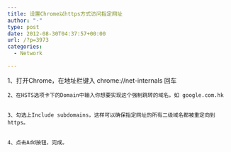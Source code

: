 ```yaml
---
title: 设置Chrome以https方式访问指定网址
author: "-"
type: post
date: 2012-08-30T04:37:57+00:00
url: /?p=3973
categories:
  - Network

---
```



<div id="blog_content">
  1、打开Chrome，在地址栏键入 chrome://net-internals 回车

<div id="blog_content">
  
    2、在HSTS选项卡下的Domain中输入你想要实现这个强制跳转的域名，如 google.com.hk
  
  
    3、勾选上Include subdomains，这样可以确保指定网址的所有二级域名都被重定向到https。
  
  
    4、点击Add按钮，完成。
  
